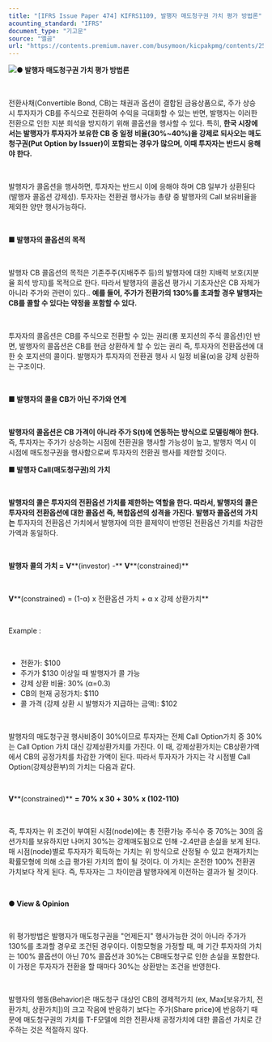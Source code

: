 ```yaml
---
title: "[IFRS Issue Paper 474] KIFRS1109, 발행자 매도청구권 가치 평가 방법론"
acounting_standard: "IFRS"
document_type: "기고문"
source: "엘곰"
url: "https://contents.premium.naver.com/busymoon/kicpakpmg/contents/250316185928823rk"
---
```

![](https://n2.news.naver.com/l.gif?type=content)**● 발행자 매도청구권 가치 평가 방법론**

​

전환사채(Convertible Bond, CB)는 채권과 옵션이 결합된 금융상품으로, 주가 상승 시 투자자가 CB를 주식으로 전환하여 수익을 극대화할 수 있는 반면, 발행자는 이러한 전환으로 인한 지분 희석을 방지하기 위해 콜옵션을 행사할 수 있다. 특히, **한국 시장에서는 발행자가 투자자가 보유한 CB 중 일정 비율(30%~40%)을 강제로 되사오는 매도청구권(Put Option by Issuer)이 포함되는 경우가 많으며, 이때 투자자는 반드시 응해야 한다.**

​

발행자가 콜옵션을 행사하면, 투자자는 반드시 이에 응해야 하며 CB 일부가 상환된다(발행자 콜옵션 강제성). 투자자는 전환권 행사가능 총량 중 발행자의 Call 보유비율을 제외한 양만 행사가능하다.

​

**■ 발행자의 콜옵션의 목적**

​

발행자 CB 콜옵션의 목적은 기존주주(지배주주 등)의 발행자에 대한 지배력 보호(지분율 희석 방지)를 목적으로 한다. 따라서 발행자의 콜옵션 평가시 기초자산은 CB 자체가 아니라 주가와 관련이 있다.. **예를 들어, 주가가 전환가의 130%를 초과할 경우 발행자는 CB를 콜할 수 있다는 약정을 포함할 수 있다.**

​

투자자의 콜옵션은 CB를 주식으로 전환할 수 있는 권리(롱 포지션의 주식 콜옵션)인 반면, 발행자의 콜옵션은 CB를 현금 상환하게 할 수 있는 권리 즉, 투자자의 전환옵션에 대한 숏 포지션의 콜이다. 발행자가 투자자의 전환권 행사 시 일정 비율(α)을 강제 상환하는 구조이다.

​

**■ 발행자의 콜을 CB가 아닌 주가와 연계**

​

**발행자의 콜옵션은 CB 가격이 아니라 주가 S(t)에 연동하는 방식으로 모델링해야 한다.** 즉, 투자자는 주가가 상승하는 시점에 전환권을 행사할 가능성이 높고, 발행자 역시 이 시점에 매도청구권을 행사함으로써 투자자의 전환권 행사를 제한할 것이다.

**■ 발행자 Call(매도청구권)의 가치**

​

**발행자의 콜은 투자자의 전환옵션 가치를 제한하는 역할을 한다. 따라서, 발행자의 콜은 투자자의 전환옵션에 대한 콜옵션 즉, 복합옵션의 성격을 가진다. 발행자 콜옵션의 가치는** 투자자의 전환옵션 가치에서 발행자에 의한 콜제약이 반영된 전환옵션 가치를 차감한 가액과 동일하다.

​

**발행자 콜의 가치 =** **V****(investor) -** **V****(constrained)**

**​**

**V****(constrained) = (1-α) x 전환옵션 가치 + α x 강제 상환가치**

​

Example :

​

- 전환가: $100
- 주가가 $130 이상일 때 발행자가 콜 가능
- 강제 상환 비율: 30% (α=0.3)
- CB의 현재 공정가치: $110
- 콜 가격 (강제 상환 시 발행자가 지급하는 금액): $102

​

발행자의 매도청구권 행사비중이 30%이므로 투자자는 전체 Call Option가치 중 30%는 Call Option 가치 대신 강제상환가치를 가진다. 이 때, 강제상환가치는 CB상환가액에서 CB의 공정가치를 차감한 가액이 된다. 따라서 투자자가 가지는 각 시점별 Call Option(강제상환부)의 가치는 다음과 같다.

​

**V****(constrained)** **=** **70%** **x 30 +** **30%** **x (102-110)**

​

즉, 투자자는 위 조건이 부여된 시점(node)에는 총 전환가능 주식수 중 70%는 30의 옵션가치를 보유하지만 나머지 30%는 강제매도됨으로 인해 -2.4만큼 손실을 보게 된다. 매 시점(node)별로 투자자가 획득하는 가치는 위 방식으로 산정될 수 있고 현재가치는 확률모형에 의해 소급 평가된 가치의 합이 될 것이다. 이 가치는 온전한 100% 전환권 가치보다 작게 된다. 즉, 투자자는 그 차이만큼 발행자에게 이전하는 결과가 될 것이다.

​

**● View & Opinion**

​

위 평가방법은 발행자가 매도청구권을 "언제든지" 행사가능한 것이 아니라 주가가 130%를 초과할 경우로 조건된 경우이다. 이항모형을 가정할 때, 매 기간 투자자의 가치는 100% 콜옵션이 아닌 70% 콜옵션과 30%는 CB매도청구로 인한 손실을 포함한다. 이 가정은 투자자가 전환을 할 때마다 30%는 상환받는 조건을 반영한다.

​

발행자의 행동(Behavior)은 매도청구 대상인 CB의 경제적가치 (ex, Max\[보유가치, 전환가치, 상환가치\])의 크고 작음에 반응하기 보다는 주가(Share price)에 반응하기 때문에 매도청구권의 가치를 T-F모델에 의한 전환사채 공정가치에 대한 콜옵션 가치로 간주하는 것은 적절하지 않다.
